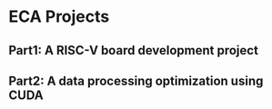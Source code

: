 # ECA Projects
## Part1: A RISC-V board development project

## Part2: A data processing optimization using CUDA
